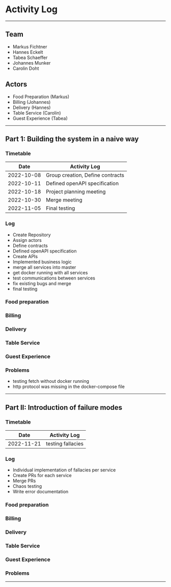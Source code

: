 # Activity Log

---

## Team
- Markus Fichtner
- Hannes Eckelt
- Tabea Schaeffer
- Johannes Munker
- Carolin Doht

## Actors
- Food Preparation (Markus)
- Billing (Johannes)
- Delivery (Hannes)
- Table Service (Carolin)
- Guest Experience (Tabea)

---

## Part 1: Building the system in a naive way

### Timetable

| Date       | Activity Log                     |
|------------|----------------------------------|
| 2022-10-08 | Group creation, Define contracts |
| 2022-10-11 | Defined openAPI specification    |
| 2022-10-18 | Project planning meeting         |
| 2022-10-30 | Merge meeting                    |
| 2022-11-05 | Final testing                    |

### Log
- Create Repository
- Assign actors
- Define contracts
- Defined openAPI specification
- Create APIs
- Implemented business logic
- merge all services into master
- get docker running with all services
- test communications between services
- fix existing bugs and merge
- final testing

### Food preparation

### Billing

### Delivery

### Table Service

### Guest Experience

### Problems
- testing fetch without docker running
- http protocol was missing in the docker-compose file

---

## Part II: Introduction of failure modes

### Timetable

| Date       | Activity Log      |
|------------|-------------------|
| 2022-11-21 | testing fallacies |

### Log
- Individual implementation of fallacies per service
- Create PRs for each service
- Merge PRs
- Chaos testing
- Write error documentation

### Food preparation

### Billing

### Delivery

### Table Service

### Guest Experience

### Problems

---
